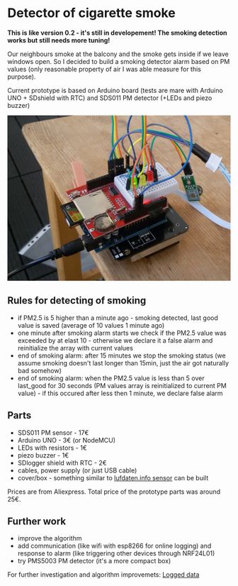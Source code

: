 # Detector of cigarette smoke

**This is like version 0.2 - it's still in developement! The smoking detection works but still needs more tuning!**

Our neighbours smoke at the balcony and the smoke gets inside if we leave windows open. So I decided to build a smoking detector alarm based on PM values (only reasonable property of air I was able measure for this purpose). 

Current prototype is based on Arduino board (tests are mare with Arduino UNO + SDshield with RTC) and SDS011 PM detector (+LEDs and piezo buzzer)

![First prototype](img/SDshield_prototype.jpg)

## Rules for detecting of smoking
* if PM2.5 is 5 higher than a minute ago - smoking detected, last good value is saved (average of 10 values 1 minute ago)
* one minute after smoking alarm starts we check if the PM2.5 value was exceeded by at elast 10 - otherwise we declare it a false alarm and reinitialize the array with current values
* end of smoking alarm: after 15 minutes we stop the smoking status (we assume smoking doesn't last longer than 15min, just the air got naturally bad somehow)
* end of smoking alarm: when the PM2.5 value is less than 5 over last_good for 30 seconds (PM values array is reinitialized to current PM value) - if this occured after less then 1 minute, we declare false alarm

## Parts
* SDS011 PM sensor - 17€
* Arduino UNO - 3€ (or NodeMCU)
* LEDs with resistors - 1€
* piezo buzzer - 1€
* SDlogger shield with RTC - 2€
* cables, power supply (or just USB cable)
* cover/box - something similar to [lufdaten.info sensor](https://luftdaten.info/en/construction-manual/) can be built

Prices are from Aliexpress. Total price of the prototype parts was around 25€. 
 
## Further work
* improve the algorithm
* add communication (like wifi with esp8266 for online logging) and response to alarm (like triggering other devices through NRF24L01)
* try PMS5003 PM detector (it's a more compact box)
 
For further investigation and algorithm improvemets: [Logged data](data)


